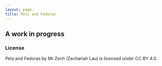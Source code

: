```yaml
---
layout: page
title: Pets and Fedoras
---
```



## A work in progress

### License
Pets and Fedoras by Mr Zech (Zechariah Lau) is licensed under CC BY 4.0.